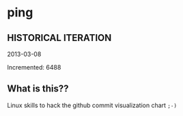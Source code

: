 # ping

## HISTORICAL ITERATION
2013-03-08

Incremented: 6488

## What is this?? 
Linux skills to hack the github commit visualization chart `;-)`
